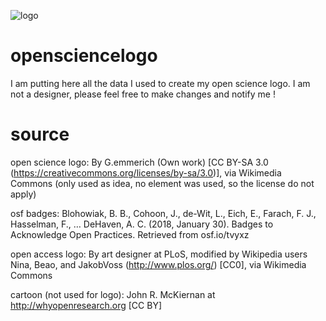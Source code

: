 ![logo](https://raw.githubusercontent.com/jcolomb/opensciencelogo/master/latest_72.png)

# opensciencelogo

I am putting here all the data I used to create my open science logo.
I am not a designer, please feel free to make changes and notify me !

# source

open science logo: By G.emmerich (Own work) [CC BY-SA 3.0 (https://creativecommons.org/licenses/by-sa/3.0)], via Wikimedia Commons
(only used as idea, no element was used, so the license do not apply)

osf badges: Blohowiak, B. B., Cohoon, J., de-Wit, L., Eich, E., Farach, F. J., Hasselman, F., … DeHaven, A. C. (2018, January 30). Badges to Acknowledge Open Practices. Retrieved from osf.io/tvyxz 

open access logo: By art designer at PLoS, modified by Wikipedia users Nina, Beao, and JakobVoss (http://www.plos.org/) [CC0], via Wikimedia Commons

cartoon (not used for logo): John R. McKiernan at http://whyopenresearch.org [CC BY]
